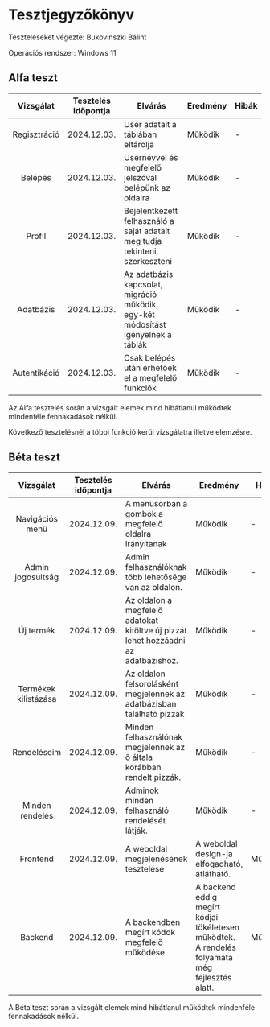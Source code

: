 # Tesztjegyzőkönyv

Teszteléseket végezte: Bukovinszki Bálint

Operációs rendszer: Windows 11

## Alfa teszt

| Vizsgálat         | Tesztelés időpontja | Elvárás                                           | Eredmény  | Hibák |
| :---:             | ---                 | ---                                               | ---       | ---   |
| Regisztráció      | 2024.12.03.         | User adatait a táblában eltárolja                | Működik   | -     |
| Belépés           | 2024.12.03.         | Usernévvel és megfelelő jelszóval belépünk az oldalra | Működik | -     |
| Profil            | 2024.12.03.         | Bejelentkezett felhasználó a saját adatait meg tudja tekinteni, szerkeszteni | Működik | -     |
| Adatbázis         | 2024.12.03.         | Az adatbázis kapcsolat, migráció működik, egy-két módosítást igényelnek a táblák | Működik | -     |
| Autentikáció      | 2024.12.03.         | Csak belépés után érhetőek el a megfelelő funkciók | Működik   | -     |

Az Alfa tesztelés során a vizsgált elemek mind hibátlanul működtek mindenféle fennakadások nélkül.


Következő tesztelésnél a többi funkció kerül vizsgálatra illetve elemzésre.

## Béta teszt

| Vizsgálat           | Tesztelés időpontja | Elvárás                                                     | Eredmény  | Hibák |
| :---:               | ---                 | ---                                                         | ---       | ---   |
| Navigációs menü     | 2024.12.09.         | A menüsorban a gombok a megfelelő oldalra irányítanak       | Működik   | -     |
| Admin jogosultság   | 2024.12.09.         | Admin felhasználóknak több lehetősége van az oldalon.       | Működik   | -     |
| Új termék           | 2024.12.09.         | Az oldalon a megfelelő adatokat kitöltve új pizzát lehet hozzáadni az adatbázishoz. | Működik | - |
| Termékek kilistázása| 2024.12.09.         | Az oldalon felsorolásként megjelennek az adatbázisban található pizzák | Működik | -     |
| Rendeléseim         | 2024.12.09.         | Minden felhasználónak megjelennek az ő általa korábban rendelt pizzák. | Működik | - |
| Minden rendelés     | 2024.12.09.         | Adminok minden felhasználó rendelését látják.               | Működik   | -     |
| Frontend            | 2024.12.09.         | A weboldal megjelenésének tesztelése                        | A weboldal design-ja elfogadható, átlátható. | Működik |
| Backend             | 2024.12.09.         | A backendben megírt kódok megfelelő működése                | A backend eddig megírt kódjai tökéletesen működtek. A rendelés folyamata még fejlesztés alatt. | Működik |

A Béta teszt során a vizsgált elemek mind hibátlanul működtek mindenféle fennakadások nélkül.

